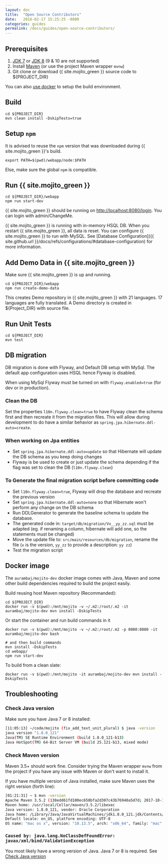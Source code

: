 ```yaml
---
layout: doc
title:  "Open Source Contributors"
date:   2016-02-17 15:25:25 -0800
categories: guides
permalink: /docs/guides/open-source-contributors/
---
```

## Prerequisites

1. [JDK 7](http://www.oracle.com/technetwork/java/javase/downloads/java-archive-downloads-javase7-521261.html#jdk-7u80-oth-JPR) 
    or [JDK 8](http://www.oracle.com/technetwork/java/javase/downloads/jdk8-downloads-2133151.html) 
           (9 & 10 are not supported)
2. Install [Maven](https://maven.apache.org/download.cgi) (or use the project Maven wrapper `mvnw`)
3. Git clone or download {{ site.mojito_green }} source code to ${PROJECT_DIR}

You can also [use docker](#docker-image) to setup the build environment.

## Build
    cd ${PROJECT_DIR}
    mvn clean install -DskipTests=true

## Setup `npm`

It is advised to reuse the `npm` version that was downloaded during {{ site.mojito_green }}'s build.

    export PATH=$(pwd)/webapp/node:$PATH

Else, make sure the global `npm` is compatible.
 

## Run {{ site.mojito_green }}
    cd ${PROJECT_DIR}/webapp
    npm run start-dev

{{ site.mojito_green }} should be running on [http://localhost:8080/login](http://localhost:8080/login).  You can login with admin/ChangeMe.

{{ site.mojito_green }} is running with in-memory HSQL DB.  When you restart {{ site.mojito_green }}, all data is reset.  You can configure {{ site.mojito_green }} to run with MySQL.  See [Database Configuration]({{ site.github.url }}/docs/refs/configurations/#database-configuration) for more information.

## Add Demo Data in {{ site.mojito_green }}
Make sure {{ site.mojito_green }} is up and running.

    cd ${PROJECT_DIR}/webapp
    npm run create-demo-data

This creates Demo repository in {{ site.mojito_green }} with 21 languages.  17 languages are fully translated.  A Demo directory is created in ${Project_DIR} with source file.

## Run Unit Tests
    cd ${PROJECT_DIR}
    mvn test

## DB migration
DB migration is done with Flyway, and Default DB setup with MySql.  The default app configuration uses HSQL hence Flyway is disabled.

When using MySql Flyway must be turned on with `flyway.enabled=true` (for dev or in production).

### Clean the DB
Set the properties `l10n.flyway.clean=true` to have Flyway clean the schema first and then recreate it from the migration files. This will allow during development to do have a similar behavior as `spring.jpa.hibernate.ddl-auto=create`.

### When working on Jpa entities
- Set `spring.jpa.hibernate.ddl-auto=update` so that Hibernate will update the DB schema as you keep doing changes
- Flyway is be used to create or just update the schema depending if the flag was set to clean the DB (`l10n.flyway.clean`)

### To Generate the final migration script before committing code
- Set `l10n.flyway.clean=true`, Flyway will drop the database and recreate the previous version
- Set `spring.jpa.hibernate.ddl-auto=none` so that Hibernate won't perform any change on the DB schema
- Run DDLGenerator to generate the baseline schema to update the database.
- The generated code in: `target/db/migration/Vx__yy_zz.sql` must be adapted (eg. if renaming a column, hibernate will add one, so the statements must be changed)
- Move the update file to: `src/main/resources/db/migration`, rename the file (`x` is the version, `yy_zz` to provide a description: `yy zz`)
- Test the migration script

## Docker image

The `aurambaj/mojito-dev` docker image comes with Java, Maven and some other build dependencies required to build the project easily.

Build reusing host Maven repository (Recommanded):
    
    cd ${PROJECT_DIR}
    docker run -v $(pwd):/mnt/mojito -v ~/.m2:/root/.m2 -it aurambaj/mojito-dev mvn install -DskipTests

Or start the container and run build commands in it

    docker run -v $(pwd):/mnt/mojito -v ~/.m2:/root/.m2 -p 8080:8080 -it aurambaj/mojito-dev bash
    
    # and then build commands
    mvn install -DskipTests
    cd webapp/
    npm run start-dev
    
    
To build from a clean slate:

    docker run -v $(pwd):/mnt/mojito -it aurambaj/mojito-dev mvn install -DskipTests
    
    
## Troubleshooting

### Check Java version 

Make sure you have Java 7 or 8 installed:

```sh
[11:05:13] ~/code/mojito (fix_add_text_unit_plural) $ java -version
java version "1.8.0_121"
Java(TM) SE Runtime Environment (build 1.8.0_121-b13)
Java HotSpot(TM) 64-Bit Server VM (build 25.121-b13, mixed mode)
```

### Check Maven version

Maven 3.5+ should work fine. Consider trying the Maven wrapper `mvnw` from the project if you have any issue with Maven or don't want to install it.
    
If you have multiple version of Java installed, make sure Maven uses the right version (forth line):

```sh
[01:21:31] ~ $ mvn -version
Apache Maven 3.5.2 (138edd61fd100ec658bfa2d307c43b76940a5d7d; 2017-10-18T00:58:13-07:00)
Maven home: /usr/local/Cellar/maven/3.5.2/libexec
Java version: 1.8.0_121, vendor: Oracle Corporation
Java home: /Library/Java/JavaVirtualMachines/jdk1.8.0_121.jdk/Contents/Home/jre
Default locale: en_US, platform encoding: UTF-8
OS name: "mac os x", version: "10.13.5", arch: "x86_64", family: "mac"
```

### `Caused by: java.lang.NoClassDefFoundError: javax/xml/bind/ValidationException`

You most likely have a wrong version of Java. Java 7 or 8 is required. See [Check Java version](#check-java-version)


